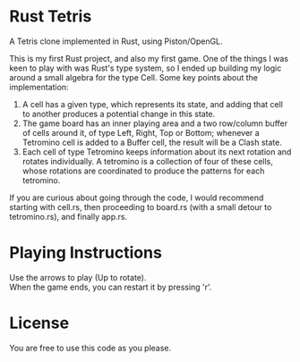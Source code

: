 # Rust Tetris

A Tetris clone implemented in Rust, using Piston/OpenGL.

This is my first Rust project, and also my first game. One of the things I was keen to play with was Rust's type system, so I ended up building my logic around a small algebra for the type Cell.
Some key points about the implementation:

1. A cell has a given type, which represents its state, and adding that cell to another produces a potential change in this state.
2. The game board has an inner playing area and a two row/column buffer of cells around it, of type Left, Right, Top or Bottom; whenever a Tetromino cell is added to a Buffer cell, the result will be a Clash state.
3. Each cell of type Tetromino keeps information about its next rotation and rotates individually. A tetromino is a collection of four of these cells, whose rotations are coordinated to produce the patterns for each tetromino.

If you are curious about going through the code, I would recommend starting with cell.rs, then proceeding to board.rs (with a small detour to tetromino.rs), and finally app.rs.

# Playing Instructions

Use the arrows to play (Up to rotate).  
When the game ends, you can restart it by pressing 'r'.

# License

You are free to use this code as you please.
